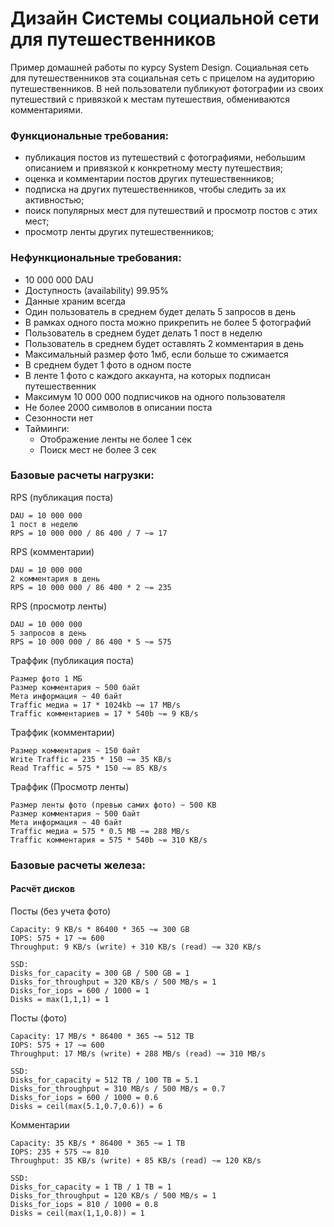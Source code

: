 # Дизайн Cистемы социальной сети для путешественников
Пример домашней работы по курсу System Design.
Социальная сеть для путешественников эта социальная сеть с прицелом на аудиторию путешественников.
В ней пользователи публикуют фотографии из своих путешествий с привязкой к местам путешествия, обмениваются комментариями.

### Функциональные требования:
- публикация постов из путешествий с фотографиями, небольшим описанием и привязкой к конкретному месту путешествия;
- оценка и комментарии постов других путешественников;
- подписка на других путешественников, чтобы следить за их активностью;
- поиск популярных мест для путешествий и просмотр постов с этих мест;
- просмотр ленты других путешественников;

### Нефункциональные требования:
- 10 000 000 DAU
- Доступность (availability) 99.95%
- Данные храним всегда
- Один пользователь в среднем будет делать 5 запросов в день
- В рамках одного поста можно прикрепить не более 5 фотографий
- Пользователь в среднем будет делать 1 пост в неделю
- Пользователь в среднем будет оставлять 2 комментария в день
- Максимальный размер фото 1мб, если больше то сжимается
- В среднем будет 1 фото в одном посте
- В ленте 1 фото с каждого аккаунта, на которых подписан путешественник
- Максимум 10 000 000 подписчиков на одного пользователя
- Не более 2000 символов в описании поста
- Сезонности нет
- Тайминги:
    - Отображение ленты не более 1 сек
    - Поиск мест не более 3 сек

### Базовые расчеты нагрузки:
RPS (публикация поста)
```
DAU = 10 000 000
1 пост в неделю
RPS = 10 000 000 / 86 400 / 7 ~= 17
```

RPS (комментарии)
```
DAU = 10 000 000
2 комментария в день
RPS = 10 000 000 / 86 400 * 2 ~= 235
```

RPS (просмотр ленты)
```
DAU = 10 000 000
5 запросов в день
RPS = 10 000 000 / 86 400 * 5 ~= 575
```

Траффик (публикация поста)
```
Размер фото 1 МБ
Размер комментария ~ 500 байт
Мета информация ~ 40 байт
Traffic медиа = 17 * 1024kb ~= 17 MB/s
Traffic комментариев = 17 * 540b ~= 9 KB/s
```

Траффик (комментарии)
```
Размер комментария ~ 150 байт
Write Traffic = 235 * 150 ~= 35 KB/s
Read Traffic = 575 * 150 ~= 85 KB/s
```

Траффик (Просмотр ленты)
```
Размер ленты фото (превью самих фото) ~ 500 KB
Размер комментария ~ 500 байт
Мета информация ~ 40 байт
Traffic медиа = 575 * 0.5 MB ~= 288 MB/s
Traffic комментария = 575 * 540b ~= 310 KB/s
```

### Базовые расчеты железа:
#### Расчёт дисков
Посты (без учета фото)
```
Capacity: 9 KB/s * 86400 * 365 ~= 300 GB
IOPS: 575 + 17 ~= 600
Throughput: 9 KB/s (write) + 310 KB/s (read) ~= 320 KB/s

SSD:
Disks_for_capacity = 300 GB / 500 GB = 1
Disks_for_throughput = 320 KB/s / 500 MB/s = 1
Disks_for_iops = 600 / 1000 = 1
Disks = max(1,1,1) = 1
```

Посты (фото)
```
Capacity: 17 MB/s * 86400 * 365 ~= 512 TB
IOPS: 575 + 17 ~= 600
Throughput: 17 MB/s (write) + 288 MB/s (read) ~= 310 MB/s

SSD:
Disks_for_capacity = 512 TB / 100 TB = 5.1
Disks_for_throughput = 310 MB/s / 500 MB/s = 0.7
Disks_for_iops = 600 / 1000 = 0.6
Disks = ceil(max(5.1,0.7,0.6)) = 6
```

Комментарии
```
Capacity: 35 KB/s * 86400 * 365 ~= 1 TB
IOPS: 235 + 575 ~= 810
Throughput: 35 KB/s (write) + 85 KB/s (read) ~= 120 KB/s

SSD:
Disks_for_capacity = 1 TB / 1 TB = 1
Disks_for_throughput = 120 KB/s / 500 MB/s = 1
Disks_for_iops = 810 / 1000 = 0.8
Disks = ceil(max(1,1,0.8)) = 1
```

